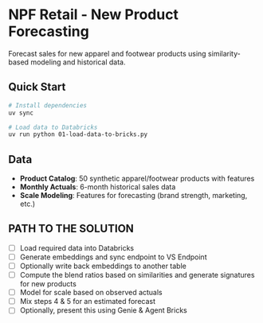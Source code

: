 

# NPF Retail - New Product Forecasting

Forecast sales for new apparel and footwear products using similarity-based modeling and historical data.

## Quick Start

```bash
# Install dependencies
uv sync

# Load data to Databricks
uv run python 01-load-data-to-bricks.py
```

## Data

- **Product Catalog**: 50 synthetic apparel/footwear products with features
- **Monthly Actuals**: 6-month historical sales data
- **Scale Modeling**: Features for forecasting (brand strength, marketing, etc.)

## PATH TO THE SOLUTION

- [ ] Load required data into Databricks
- [ ] Generate embeddings and sync endpoint to VS Endpoint
- [ ] Optionally write back embeddings to another table
- [ ] Compute the blend ratios based on similarities and generate signatures for new products
- [ ] Model for scale based on observed actuals
- [ ] Mix steps 4 & 5 for an estimated forecast
- [ ] Optionally, present this using Genie & Agent Bricks
